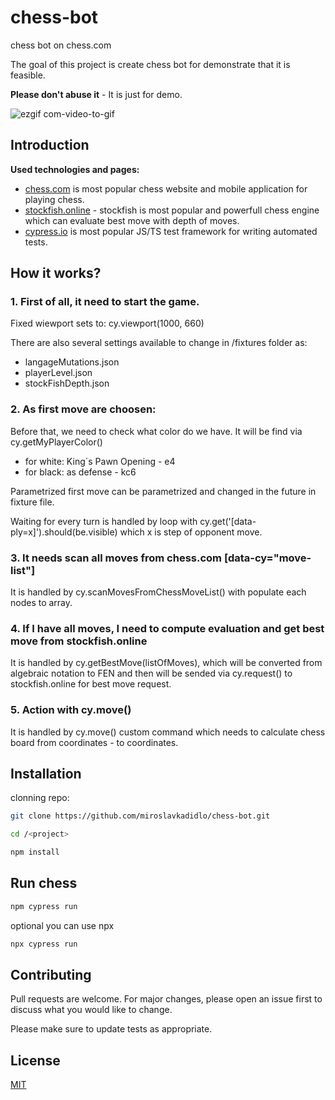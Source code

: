 # chess-bot

chess bot on chess.com

The goal of this project is create chess bot for demonstrate that it is feasible.

**Please don't abuse it** - It is just for demo.

![ezgif com-video-to-gif](https://github.com/miroslavkadidlo/chess-bot/assets/16743203/4a716141-36a5-4dc2-91bf-1dc44cef590f)

## Introduction

**Used technologies and pages:**

- [chess.com](https://www.chess.com/) is most popular chess website and mobile application for playing chess.
- [stockfish.online](https://stockfish.online/) - stockfish is most popular and powerfull chess engine which can evaluate best move with depth of moves.
- [cypress.io](https://cypress.io) is most popular JS/TS test framework for writing automated tests.

## How it works?

### 1. First of all, it need to start the game.

Fixed wiewport sets to: cy.viewport(1000, 660)

There are also several settings available to change in /fixtures folder as:

- langageMutations.json
- playerLevel.json
- stockFishDepth.json

### 2. As first move are choosen:

Before that, we need to check what color do we have. It will be find via cy.getMyPlayerColor()

- for white: King´s Pawn Opening - e4
- for black: as defense - kc6

Parametrized first move can be parametrized and changed in the future in fixture file.

Waiting for every turn is handled by loop with cy.get('[data-ply=x]').should(be.visible) which x is step of opponent move.

### 3. It needs scan all moves from chess.com [data-cy="move-list"]

It is handled by cy.scanMovesFromChessMoveList() with populate each nodes to array.

### 4. If I have all moves, I need to compute evaluation and get best move from stockfish.online

It is handled by cy.getBestMove(listOfMoves), which will be converted from algebraic notation to FEN and then will be sended via cy.request() to stockfish.online for best move request.

### 5. Action with cy.move()

It is handled by cy.move() custom command which needs to calculate chess board from coordinates - to coordinates.

## Installation

clonning repo:

```bash
git clone https://github.com/miroslavkadidlo/chess-bot.git
```

```bash
cd /<project>

npm install
```

## Run chess

```bash
npm cypress run
```

optional you can use npx

```bash
npx cypress run
```

## Contributing

Pull requests are welcome. For major changes, please open an issue first
to discuss what you would like to change.

Please make sure to update tests as appropriate.

## License

[MIT](https://choosealicense.com/licenses/mit/)
